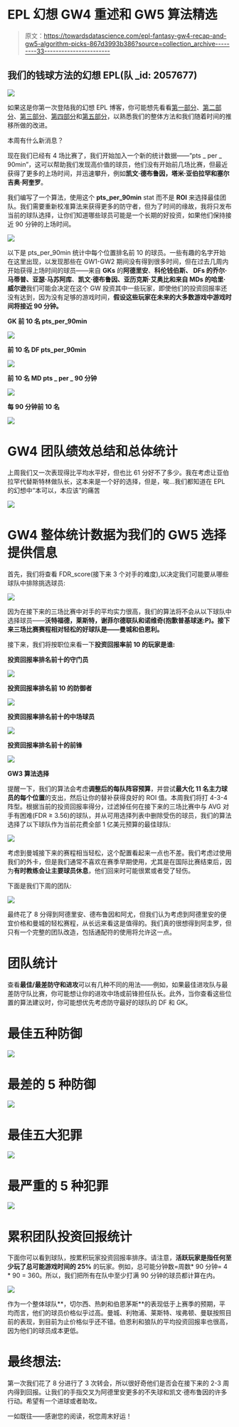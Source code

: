 # EPL 幻想 GW4 重述和 GW5 算法精选

> 原文：<https://towardsdatascience.com/epl-fantasy-gw4-recap-and-gw5-algorithm-picks-867d3993b386?source=collection_archive---------33----------------------->

## 我们的钱球方法的幻想 EPL(队 _id: 2057677)

![](img/49b5e91c465dd9868983433d3db138e4.png)

如果这是你第一次登陆我的幻想 EPL 博客，你可能想先看看[第一部分](/beating-the-fantasy-premier-league-game-with-python-and-data-science-cf62961281be)、[第二部分](/epl-fantasy-is-one-week-away-and-our-algorithm-is-ready-to-play-78afda309e28)、[第三部分](/epl-fantasy-gameweek-1-stats-and-algorithm-recommendations-for-smart-picks-23b4c49cae8)、[第四部分](https://medium.com/@pruchka/epl-fantasy-gw2-recap-and-gw3-algorithm-picks-23dae3ef70a8)和[第五部分](/epl-fantasy-gw3-recap-and-gw4-algorithm-picks-bc384ce1374b)，以熟悉我们的整体方法和我们随着时间的推移所做的改进。

本周有什么新消息？

现在我们已经有 4 场比赛了，我们开始加入一个新的统计数据——“pts _ per _ 90min”，这可以帮助我们发现高价值的球员，他们没有开始前几场比赛，但最近获得了更多的上场时间，并迅速攀升，例如**凯文·德布鲁因，塔米·亚伯拉罕和塞尔吉奥·阿奎罗**。

我们编写了一个算法，使用这个 **pts_per_90min** stat 而不是 **ROI** 来选择最佳团队。我们需要重新校准算法来获得更多的防守者，但为了时间的缘故，我将只发布当前的球队选择，让你们知道哪些球员可能是一个长期的好投资，如果他们保持接近 90 分钟的上场时间。

![](img/8beb2e2e330b13e66b5190d33d6b05e6.png)

以下是 pts_per_90min 统计中每个位置排名前 10 的球员。一些有趣的名字开始在这里出现，以发现那些在 GW1-GW2 期间没有得到很多时间，但在过去几周内开始获得上场时间的球员——来自 **GKs** 的**阿德里安**、**科伦钱伯斯、 **DFs** 的乔尔·马蒂普、亚瑟·马苏阿库**、**凯文·德布鲁因、亚历克斯·艾奥比和来自 **MDs** 的哈里·威尔逊**我们可能会决定在这个 GW 投资其中一些玩家，即使他们的投资回报率还没有达到，因为没有足够的游戏时间，**假设这些玩家在未来的大多数游戏中游戏时间将接近 90 分钟。**

**GK 前 10 名 pts_per_90min**

![](img/fba3bf0be90eafb82ea303e7d956eb8c.png)

**前 10 名 DF pts_per_90min**

![](img/1cbf45e90c95ae5ce8e108b6f2cf49d4.png)

**前 10 名 MD pts _ per _ 90 分钟**

![](img/b4ad1b08a3e052f450a2a1e1a7b58b55.png)

**每 90 分钟前 10 名**

![](img/4f9d0bda9dc90492eb656805fd916acb.png)

# GW4 团队绩效总结和总体统计

上周我们又一次表现得比平均水平好，但也比 61 分好不了多少。我在考虑让亚伯拉罕代替斯特林做队长，这本来是一个好的选择，但是，唉…我们都知道在 EPL 的幻想中“本可以，本应该”的痛苦

![](img/0a476d5c4ae9a70c6d7581d1ad79d69f.png)

# GW4 整体统计数据为我们的 GW5 选择提供信息

首先，我们将查看 FDR_score(接下来 3 个对手的难度),以决定我们可能要从哪些球队中排除挑选球员:

![](img/f99acdeb049d1abbc96d07b8a53dc54e.png)

因为在接下来的三场比赛中对手的平均实力很高，我们的算法将不会从以下球队中选择球员——**沃特福德，莱斯特，谢菲尔德联队和诺维奇(抱歉普基球迷:P)。**接下来三场比赛赛程相对轻松的好球队是**——曼城和伯恩利。**

接下来，我们将按职位来看一下**投资回报率前 10 的玩家是谁:**

**投资回报率排名前十的守门员**

![](img/8953fb261f6e3aefc61a3074df8f7253.png)

**投资回报率排名前 10 的防御者**

![](img/13d62462f9d41a8178803bcd0c8a8f8e.png)

**投资回报率排名前十的中场球员**

![](img/5ae4a491d60eaf04ed757f713df07da8.png)

**投资回报率排名前十的前锋**

![](img/ca1490cd7ed5fb7a2b544bb3a318c65d.png)

**GW3 算法选择**

提醒一下，我们的算法会考虑**调整后的每队阵容预算**，并尝试**最大化 11 名主力球员的每个位置**的支出，然后让你的替补获得良好的 ROI 值。本周我们将打 4-3-4 阵型。根据当前的投资回报率得分，过滤掉任何在接下来的三场比赛中与 AVG 对手有困难(FDR ≥ 3.56)的球队，并从可用选择列表中删除受伤的球员，我们的算法选择了以下球队作为当前花费全部 1 亿美元预算的最佳球队:

![](img/fae086c0f5122db7dd6849a18165db28.png)

考虑到曼城接下来的赛程相当轻松，这个配置看起来一点也不差。我们考虑过使用我们的外卡，但是我们通常不喜欢在赛季早期使用，尤其是在国际比赛结束后，因为**有时教练会让主要球员休息**，他们回来时可能很累或者受了轻伤。

下面是我们下周的团队:

![](img/11772daa47fb6fd0a3a8d095d2d85692.png)

最终花了 8 分得到阿德里安、德布鲁因和阿尤，但我们认为考虑到阿德里安的便宜价格和曼城的轻松赛程，从长远来看这是值得的。我们真的很想得到阿圭罗，但只有一个完整的团队改造，包括通配符的使用将允许这一点。

# 团队统计

查看**最佳/最差防守和进攻**可以有几种不同的用法——例如，如果最佳进攻队与最差防守队比赛，你可能想让你的进攻中场或前锋担任队长。此外，当你查看这些位置的算法建议时，你可能想优先考虑防守最好的球队的 DF 和 GK。

# 最佳五种防御

![](img/e871c06bd209db768591de4884593f51.png)

# 最差的 5 种防御

![](img/5dbdd883bfdb5aae9f5035e4d50f23dd.png)

# 最佳五大犯罪

![](img/89db9c54e432b5dded623f6e90e0e7af.png)

# 最严重的 5 种犯罪

![](img/fd0e256ddb964784e6b520b428fe8bae.png)

# 累积团队投资回报统计

下面你可以看到球队，按累积玩家投资回报率排序。请注意，**活跃玩家是指任何至少玩了总可能游戏时间的 25%** 的玩家。例如，总可能分钟数=周数* 90 分钟= 4 * 90 = 360。所以，我们把所有在队中至少打满 90 分钟的球员都计算在内。

![](img/b726ffa910dc25dcc72c119901b3629a.png)

作为一个整体球队**，切尔西、热刺和伯恩茅斯**的表现低于上赛季的预期，平均而言，他们的球员价格似乎过高。曼城、利物浦、莱斯特、埃弗顿、曼联按照目前的表现，到目前为止价格似乎还不错。伯恩利和狼队的平均投资回报率也很高，因为他们的球员成本更低。

# **最终想法:**

第一次我们花了 8 分进行了 3 次转会，所以很好奇他们是否会在接下来的 2-3 周内得到回报。让我们的手指交叉为阿德里安更多的不失球和凯文·德布鲁因的许多行动。希望有一个进球或者助攻。

一如既往——感谢您的阅读，祝您周末好运！